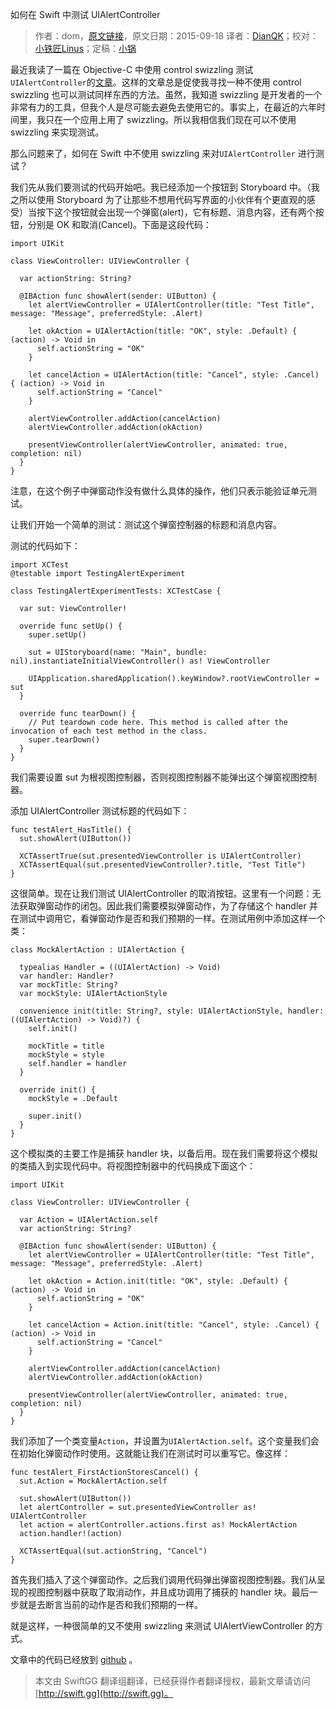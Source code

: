 如何在 Swift 中测试 UIAlertController

> 作者：dom，[原文链接](http://swiftandpainless.com/how-to-test-uialertcontroller-in-swift/)，原文日期：2015-09-18
> 译者：[DianQK](undefined)；校对：[小铁匠Linus](http://linusling.com)；定稿：[小锅](http://www.swiftyper.com)
  








最近我读了一篇在 Objective-C 中使用 control swizzling 测试`UIAlertController`的[文章](http://qualitycoding.org/testing-uialertcontrollers/)。这样的文章总是促使我寻找一种不使用 control swizzling 也可以测试同样东西的方法。虽然，我知道 swizzling 是开发者的一个非常有力的工具，但我个人是尽可能去避免去使用它的。事实上，在最近的六年时间里，我只在一个应用上用了 swizzling。所以我相信我们现在可以不使用 swizzling 来实现测试。

那么问题来了，如何在 Swift 中不使用 swizzling 来对`UIAlertController` 进行测试？



我们先从我们要测试的代码开始吧。我已经添加一个按钮到 Storyboard 中。（我之所以使用 Storyboard 为了让那些不想用代码写界面的小伙伴有个更直观的感受）当按下这个按钮就会出现一个弹窗(alert)，它有标题、消息内容，还有两个按钮，分别是 OK 和取消(Cancel)。下面是这段代码：   

    
    import UIKit
    
    class ViewController: UIViewController {
      
      var actionString: String?
      
      @IBAction func showAlert(sender: UIButton) {
        let alertViewController = UIAlertController(title: "Test Title", message: "Message", preferredStyle: .Alert)
        
        let okAction = UIAlertAction(title: "OK", style: .Default) { (action) -> Void in
          self.actionString = "OK"
        }
        
        let cancelAction = UIAlertAction(title: "Cancel", style: .Cancel) { (action) -> Void in
          self.actionString = "Cancel"
        }
        
        alertViewController.addAction(cancelAction)
        alertViewController.addAction(okAction)
        
        presentViewController(alertViewController, animated: true, completion: nil)
      }
    }

注意，在这个例子中弹窗动作没有做什么具体的操作，他们只表示能验证单元测试。

让我们开始一个简单的测试：测试这个弹窗控制器的标题和消息内容。

测试的代码如下：

    
    import XCTest
    @testable import TestingAlertExperiment
    
    class TestingAlertExperimentTests: XCTestCase {
      
      var sut: ViewController!
      
      override func setUp() {
        super.setUp()
      
        sut = UIStoryboard(name: "Main", bundle: nil).instantiateInitialViewController() as! ViewController
        
        UIApplication.sharedApplication().keyWindow?.rootViewController = sut
      }
      
      override func tearDown() {
        // Put teardown code here. This method is called after the invocation of each test method in the class.
        super.tearDown()
      }
    }
我们需要设置 sut 为根视图控制器，否则视图控制器不能弹出这个弹窗视图控制器。

添加 UIAlertController 测试标题的代码如下：

    
    func testAlert_HasTitle() {
      sut.showAlert(UIButton())
        
      XCTAssertTrue(sut.presentedViewController is UIAlertController)
      XCTAssertEqual(sut.presentedViewController?.title, "Test Title")
    }

这很简单。现在让我们测试 UIAlertController 的取消按钮。这里有一个问题：无法获取弹窗动作的闭包。因此我们需要模拟弹窗动作，为了存储这个 handler 并在测试中调用它，看弹窗动作是否和我们预期的一样。在测试用例中添加这样一个类：

    
    class MockAlertAction : UIAlertAction {
      
      typealias Handler = ((UIAlertAction) -> Void)
      var handler: Handler?
      var mockTitle: String?
      var mockStyle: UIAlertActionStyle
      
      convenience init(title: String?, style: UIAlertActionStyle, handler: ((UIAlertAction) -> Void)?) {
        self.init()
        
        mockTitle = title
        mockStyle = style
        self.handler = handler
      }
      
      override init() {
        mockStyle = .Default
        
        super.init()
      }
    }

这个模拟类的主要工作是捕获 handler 块，以备后用。现在我们需要将这个模拟的类插入到实现代码中。将视图控制器中的代码换成下面这个：   

    
    import UIKit
    
    class ViewController: UIViewController {
      
      var Action = UIAlertAction.self
      var actionString: String?
      
      @IBAction func showAlert(sender: UIButton) {
        let alertViewController = UIAlertController(title: "Test Title", message: "Message", preferredStyle: .Alert)
        
        let okAction = Action.init(title: "OK", style: .Default) { (action) -> Void in
          self.actionString = "OK"
        }
        
        let cancelAction = Action.init(title: "Cancel", style: .Cancel) { (action) -> Void in
          self.actionString = "Cancel"
        }
        
        alertViewController.addAction(cancelAction)
        alertViewController.addAction(okAction)
        
        presentViewController(alertViewController, animated: true, completion: nil)
      }
    }

我们添加了一个类变量`Action`，并设置为`UIAlertAction.self`。这个变量我们会在初始化弹窗动作时使用。这就能让我们在测试时可以重写它。像这样：

    
    func testAlert_FirstActionStoresCancel() {
      sut.Action = MockAlertAction.self
      
      sut.showAlert(UIButton())
      let alertController = sut.presentedViewController as! UIAlertController
      let action = alertController.actions.first as! MockAlertAction
      action.handler!(action)
      
      XCTAssertEqual(sut.actionString, "Cancel")
    }

首先我们插入了这个弹窗动作。之后我们调用代码弹出弹窗视图控制器。我们从呈现的视图控制器中获取了取消动作，并且成功调用了捕获的 handler 块。最后一步就是去断言当前的动作是否和我们预期的一样。

就是这样，一种很简单的又不使用 swizzling 来测试 UIAlertViewController 的方式。

文章中的代码已经放到 [github](https://github.com/dasdom/TestingAlertExperiment) 。 
> 本文由 SwiftGG 翻译组翻译，已经获得作者翻译授权，最新文章请访问 [http://swift.gg](http://swift.gg)。